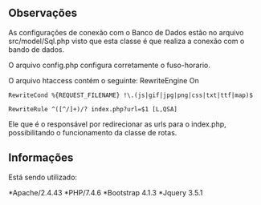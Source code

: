 ## Observações
As configurações de conexão com o Banco de Dados estão no arquivo src/model/Sql.php visto que esta classe é que realiza a conexão com o bando de dados.

O arquivo config.php configura corretamente o fuso-horario.

O arquivo htaccess contém o seguinte:
	RewriteEngine On

	RewriteCond %{REQUEST_FILENAME} !\.(js|gif|jpg|png|css|txt|ttf|map)$

	RewriteRule ^([^/]+)/? index.php?url=$1 [L,QSA]

Ele que é o responsável por redirecionar as urls para o index.php, possibilitando o funcionamento da classe de rotas.


## Informações
Está sendo utilizado:

*Apache/2.4.43 
*PHP/7.4.6
*Bootstrap 4.1.3
*Jquery 3.5.1
